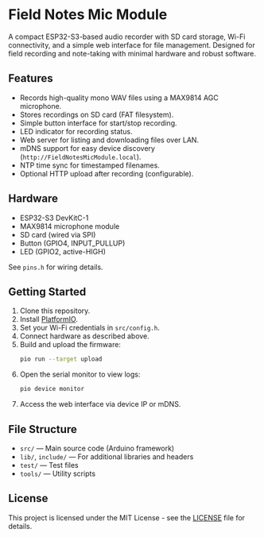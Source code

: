 # Field Notes Mic Module

A compact ESP32-S3-based audio recorder with SD card storage, Wi-Fi connectivity, and a simple web interface for file management. Designed for field recording and note-taking with minimal hardware and robust software.

## Features

- Records high-quality mono WAV files using a MAX9814 AGC microphone.
- Stores recordings on SD card (FAT filesystem).
- Simple button interface for start/stop recording.
- LED indicator for recording status.
- Web server for listing and downloading files over LAN.
- mDNS support for easy device discovery (`http://FieldNotesMicModule.local`).
- NTP time sync for timestamped filenames.
- Optional HTTP upload after recording (configurable).

## Hardware

- ESP32-S3 DevKitC-1
- MAX9814 microphone module
- SD card (wired via SPI)
- Button (GPIO4, INPUT_PULLUP)
- LED (GPIO2, active-HIGH)

See `pins.h` for wiring details.

## Getting Started

1. Clone this repository.
2. Install [PlatformIO](https://platformio.org/).
3. Set your Wi-Fi credentials in `src/config.h`.
4. Connect hardware as described above.
5. Build and upload the firmware:
   ```sh
   pio run --target upload
   ```
6. Open the serial monitor to view logs:
   ```sh
   pio device monitor
   ```
7. Access the web interface via device IP or mDNS.

## File Structure

- `src/` — Main source code (Arduino framework)
- `lib/`, `include/` — For additional libraries and headers
- `test/` — Test files
- `tools/` — Utility scripts

## License

This project is licensed under the MIT License - see the [LICENSE](LICENSE) file for details.

